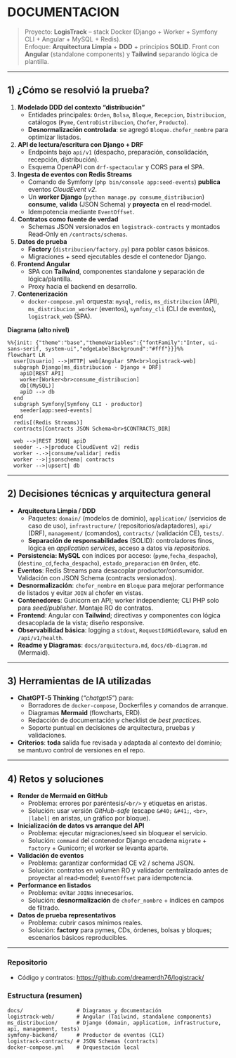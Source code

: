 # DOCUMENTACION

> Proyecto: **LogisTrack** – stack Docker (Django + Worker + Symfony CLI + Angular + MySQL + Redis).  
> Enfoque: **Arquitectura Limpia** + **DDD** + principios **SOLID**. Front con **Angular** (standalone components) y **Tailwind** separando lógica de plantilla.

---

## 1) ¿Cómo se resolvió la prueba?

1. **Modelado DDD del contexto “distribución”**  
   - Entidades principales: `Orden`, `Bolsa`, `Bloque`, `Recepcion`, `Distribucion`, catálogos (`Pyme`, `CentroDistribucion`, `Chofer`, `Producto`).  
   - **Desnormalización controlada**: se agregó `Bloque.chofer_nombre` para optimizar listados.
2. **API de lectura/escritura con Django + DRF**  
   - Endpoints bajo `api/v1` (despacho, preparación, consolidación, recepción, distribución).  
   - Esquema OpenAPI con `drf-spectacular` y CORS para el SPA.
3. **Ingesta de eventos con Redis Streams**  
   - Comando de Symfony (`php bin/console app:seed-events`) **publica** eventos *CloudEvent v2*.  
   - Un **worker Django** (`python manage.py consume_distribucion`) **consume**, **valida** (JSON Schema) y **proyecta** en el read‑model.  
   - Idempotencia mediante `EventOffset`.
4. **Contratos como fuente de verdad**  
   - Schemas JSON versionados en `logistrack-contracts` y montados Read‑Only en `/contracts/schemas`.
5. **Datos de prueba**  
   - **Factory** (`distribucion/factory.py`) para poblar casos básicos.  
   - Migraciones + seed ejecutables desde el contenedor Django.
6. **Frontend Angular**  
   - SPA con **Tailwind**, componentes standalone y separación de lógica/plantilla.  
   - Proxy hacia el backend en desarrollo.
7. **Contenerización**  
   - `docker-compose.yml` orquesta: `mysql`, `redis`, `ms_distribucion` (API), `ms_distribucion_worker` (eventos), `symfony_cli` (CLI de eventos), `logistrack_web` (SPA).

**Diagrama (alto nivel)**

```mermaid
%%{init: {"theme":"base","themeVariables":{"fontFamily":"Inter, ui-sans-serif, system-ui","edgeLabelBackground":"#fff"}}}%%
flowchart LR
  user[Usuario] -->|HTTP| web[Angular SPA<br>logistrack-web]
  subgraph Django[ms_distribucion · Django + DRF]
    apiD[REST API]
    worker[Worker<br>consume_distribucion]
    db[(MySQL)]
    apiD --> db
  end
  subgraph Symfony[Symfony CLI · productor]
    seeder[app:seed-events]
  end
  redis[(Redis Streams)]
  contracts[Contracts JSON Schema<br>$CONTRACTS_DIR]

  web -->|REST JSON| apiD
  seeder -.->|produce CloudEvent v2| redis
  worker -.->|consume/validar| redis
  worker -->|jsonschema| contracts
  worker -->|upsert| db
```

---

## 2) Decisiones técnicas y arquitectura general

- **Arquitectura Limpia / DDD**
  - Paquetes: `domain/` (modelos de dominio), `application/` (servicios de caso de uso), `infrastructure/` (repositorios/adaptadores), `api/` (DRF), `management/` (comandos), `contracts/` (validación CE), `tests/`.
  - **Separación de responsabilidades** (SOLID): controladores finos, lógica en *application services*, acceso a datos vía *repositorios*.
- **Persistencia: MySQL** con índices por acceso: (`pyme`,`fecha_despacho`), (`destino_cd`,`fecha_despacho`), `estado_preparacion` en `Orden`, etc.
- **Eventos**: Redis Streams para desacoplar productor/consumidor. Validación con JSON Schema (contracts versionados).
- **Desnormalización**: `chofer_nombre` en `Bloque` para mejorar performance de listados y evitar `JOIN` al chofer en vistas.
- **Contenedores**: Gunicorn en API; worker independiente; CLI PHP solo para *seed/publisher*. Montaje RO de contratos.
- **Frontend**: Angular con **Tailwind**; directivas y componentes con lógica desacoplada de la vista; diseño responsive.
- **Observabilidad básica**: logging a `stdout`, `RequestIdMiddleware`, salud en `/api/v1/health`.
- **Readme y Diagramas**: `docs/arquitectura.md`, `docs/db-diagram.md` (Mermaid).

---

## 3) Herramientas de IA utilizadas

- **ChatGPT‑5 Thinking** (*“chatgpt5”*) para:  
  - Borradores de `docker-compose`, Dockerfiles y comandos de arranque.  
  - Diagramas **Mermaid** (flowcharts, ERD).  
  - Redacción de documentación y checklist de *best practices*.  
  - Soporte puntual en decisiones de arquitectura, pruebas y validaciones.
- **Criterios**: **toda** salida fue revisada y adaptada al contexto del dominio; se mantuvo control de versiones en el repo.

---

## 4) Retos y soluciones

- **Render de Mermaid en GitHub**  
  - Problema: errores por paréntesis/`<br/>` y etiquetas en aristas.  
  - Solución: usar versión *GitHub-safe* (escape `&#40;` `&#41;`, `<br>`, `|label|` en aristas, un gráfico por bloque).
- **Inicialización de datos vs arranque del API**  
  - Problema: ejecutar migraciones/seed sin bloquear el servicio.  
  - Solución: `command` del contenedor Django encadena `migrate` + `factory` + Gunicorn; el worker se levanta aparte.
- **Validación de eventos**  
  - Problema: garantizar conformidad CE v2 / schema JSON.  
  - Solución: contratos en volumen RO y validador centralizado antes de proyectar al read‑model; `EventOffset` para idempotencia.
- **Performance en listados**  
  - Problema: evitar `JOIN`s innecesarios.  
  - Solución: **desnormalización** de `chofer_nombre` + índices en campos de filtrado.
- **Datos de prueba representativos**  
  - Problema: cubrir casos mínimos reales.  
  - Solución: **factory** para pymes, CDs, órdenes, bolsas y bloques; escenarios básicos reproducibles.

---

### Repositorio
- Código y contratos: https://github.com/dreamerdh76/logistrack/

### Estructura (resumen)
```
docs/                 # Diagramas y documentación
logistrack-web/       # Angular (Tailwind, standalone components)
ms_distribucion/      # Django (domain, application, infrastructure, api, management, tests)
symfony-backend/      # Productor de eventos (CLI)
logistrack-contracts/ # JSON Schemas (contracts)
docker-compose.yml    # Orquestación local
```
